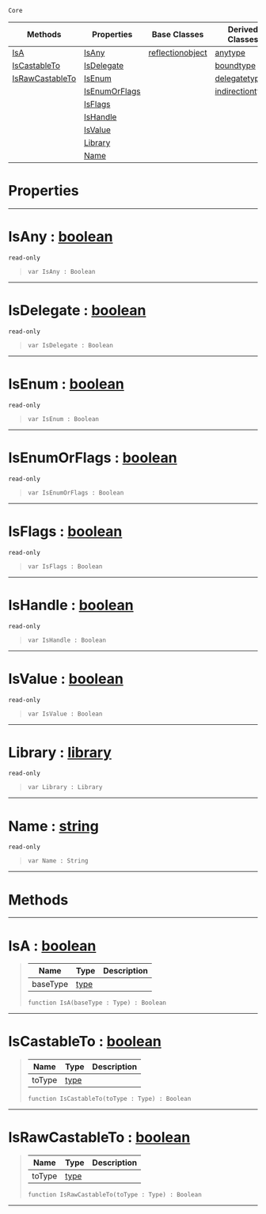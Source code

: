  `Core`

|Methods|Properties|Base Classes|Derived Classes|
|---|---|---|---|
|[ IsA](https://github.com/PlasmaEngine/PlasmaDocs/blob/master/code_reference/lightning_base_types/type.markdown#isa-plasma-engine-document)|[ IsAny](https://github.com/PlasmaEngine/PlasmaDocs/blob/master/code_reference/lightning_base_types/type.markdown#isany-plasma-engine-docume)|[reflectionobject](https://github.com/PlasmaEngine/PlasmaDocs/blob/master/code_reference/lightning_base_types/reflectionobject.markdown)|[anytype](https://github.com/PlasmaEngine/PlasmaDocs/blob/master/code_reference/lightning_base_types/anytype.markdown)|
|[ IsCastableTo](https://github.com/PlasmaEngine/PlasmaDocs/blob/master/code_reference/lightning_base_types/type.markdown#iscastableto-plasma-engine)|[ IsDelegate](https://github.com/PlasmaEngine/PlasmaDocs/blob/master/code_reference/lightning_base_types/type.markdown#isdelegate-plasma-engine-d)| |[boundtype](https://github.com/PlasmaEngine/PlasmaDocs/blob/master/code_reference/lightning_base_types/boundtype.markdown)|
|[ IsRawCastableTo](https://github.com/PlasmaEngine/PlasmaDocs/blob/master/code_reference/lightning_base_types/type.markdown#israwcastableto-plasma-eng)|[ IsEnum](https://github.com/PlasmaEngine/PlasmaDocs/blob/master/code_reference/lightning_base_types/type.markdown#isenum-plasma-engine-docum)| |[delegatetype](https://github.com/PlasmaEngine/PlasmaDocs/blob/master/code_reference/lightning_base_types/delegatetype.markdown)|
| |[ IsEnumOrFlags](https://github.com/PlasmaEngine/PlasmaDocs/blob/master/code_reference/lightning_base_types/type.markdown#isenumorflags-plasma-engin)| |[indirectiontype](https://github.com/PlasmaEngine/PlasmaDocs/blob/master/code_reference/lightning_base_types/indirectiontype.markdown)|
| |[ IsFlags](https://github.com/PlasmaEngine/PlasmaDocs/blob/master/code_reference/lightning_base_types/type.markdown#isflags-plasma-engine-docu)| | |
| |[ IsHandle](https://github.com/PlasmaEngine/PlasmaDocs/blob/master/code_reference/lightning_base_types/type.markdown#ishandle-plasma-engine-doc)| | |
| |[ IsValue](https://github.com/PlasmaEngine/PlasmaDocs/blob/master/code_reference/lightning_base_types/type.markdown#isvalue-plasma-engine-docu)| | |
| |[ Library](https://github.com/PlasmaEngine/PlasmaDocs/blob/master/code_reference/lightning_base_types/type.markdown#library-plasma-engine-docu)| | |
| |[ Name](https://github.com/PlasmaEngine/PlasmaDocs/blob/master/code_reference/lightning_base_types/type.markdown#name-plasma-engine-documen)| | |


 #  Properties


---  
 #  IsAny : [boolean](https://github.com/PlasmaEngine/PlasmaDocs/blob/master/code_reference/lightning_base_types/boolean.markdown)

 `read-only`

> 
> ``` lang=cpp, name=Lightning
> var IsAny : Boolean


---  
 #  IsDelegate : [boolean](https://github.com/PlasmaEngine/PlasmaDocs/blob/master/code_reference/lightning_base_types/boolean.markdown)

 `read-only`

> 
> ``` lang=cpp, name=Lightning
> var IsDelegate : Boolean


---  
 #  IsEnum : [boolean](https://github.com/PlasmaEngine/PlasmaDocs/blob/master/code_reference/lightning_base_types/boolean.markdown)

 `read-only`

> 
> ``` lang=cpp, name=Lightning
> var IsEnum : Boolean


---  
 #  IsEnumOrFlags : [boolean](https://github.com/PlasmaEngine/PlasmaDocs/blob/master/code_reference/lightning_base_types/boolean.markdown)

 `read-only`

> 
> ``` lang=cpp, name=Lightning
> var IsEnumOrFlags : Boolean


---  
 #  IsFlags : [boolean](https://github.com/PlasmaEngine/PlasmaDocs/blob/master/code_reference/lightning_base_types/boolean.markdown)

 `read-only`

> 
> ``` lang=cpp, name=Lightning
> var IsFlags : Boolean


---  
 #  IsHandle : [boolean](https://github.com/PlasmaEngine/PlasmaDocs/blob/master/code_reference/lightning_base_types/boolean.markdown)

 `read-only`

> 
> ``` lang=cpp, name=Lightning
> var IsHandle : Boolean


---  
 #  IsValue : [boolean](https://github.com/PlasmaEngine/PlasmaDocs/blob/master/code_reference/lightning_base_types/boolean.markdown)

 `read-only`

> 
> ``` lang=cpp, name=Lightning
> var IsValue : Boolean


---  
 #  Library : [library](https://github.com/PlasmaEngine/PlasmaDocs/blob/master/code_reference/lightning_base_types/library.markdown)

 `read-only`

> 
> ``` lang=cpp, name=Lightning
> var Library : Library


---  
 #  Name : [string](https://github.com/PlasmaEngine/PlasmaDocs/blob/master/code_reference/lightning_base_types/string.markdown)

 `read-only`

> 
> ``` lang=cpp, name=Lightning
> var Name : String


---  
 #  Methods


---  
 #  IsA : [boolean](https://github.com/PlasmaEngine/PlasmaDocs/blob/master/code_reference/lightning_base_types/boolean.markdown)

> 
> |Name|Type|Description|
> |---|---|---|
> |baseType|[type](https://github.com/PlasmaEngine/PlasmaDocs/blob/master/code_reference/lightning_base_types/type.markdown)| |
> ``` lang=cpp, name=Lightning
> function IsA(baseType : Type) : Boolean
> ``` 


---  
 #  IsCastableTo : [boolean](https://github.com/PlasmaEngine/PlasmaDocs/blob/master/code_reference/lightning_base_types/boolean.markdown)

> 
> |Name|Type|Description|
> |---|---|---|
> |toType|[type](https://github.com/PlasmaEngine/PlasmaDocs/blob/master/code_reference/lightning_base_types/type.markdown)| |
> ``` lang=cpp, name=Lightning
> function IsCastableTo(toType : Type) : Boolean
> ``` 


---  
 #  IsRawCastableTo : [boolean](https://github.com/PlasmaEngine/PlasmaDocs/blob/master/code_reference/lightning_base_types/boolean.markdown)

> 
> |Name|Type|Description|
> |---|---|---|
> |toType|[type](https://github.com/PlasmaEngine/PlasmaDocs/blob/master/code_reference/lightning_base_types/type.markdown)| |
> ``` lang=cpp, name=Lightning
> function IsRawCastableTo(toType : Type) : Boolean
> ``` 


---  
 

 